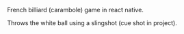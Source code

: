 French billiard (carambole) game in react native.

Throws the white ball using a slingshot (cue shot in project).
